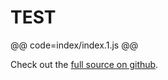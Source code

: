 # TEST

@@ code=index/index.1.js @@

Check out the [full source on github](https://github.com/vlandham/js_data).